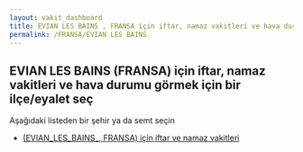 ```yaml
---
layout: vakit_dashboard
title: EVIAN LES BAINS , FRANSA için iftar, namaz vakitleri ve hava durumu - ilçe/eyalet seç
permalink: /FRANSA/EVIAN LES BAINS 
---
```


## EVIAN LES BAINS  (FRANSA) için iftar, namaz vakitleri ve hava durumu  görmek için bir ilçe/eyalet seç

Aşağıdaki listeden bir şehir ya da semt seçin

* [ (EVIAN_LES_BAINS_, FRANSA) için iftar ve namaz vakitleri](/FRANSA/EVIAN_LES_BAINS_/)

<script type="text/javascript">
  var GLOBAL_COUNTRY = 'FRANSA';
  var GLOBAL_CITY = 'EVIAN LES BAINS ';
  var GLOBAL_STATE = 'EVIAN LES BAINS ';
</script>
